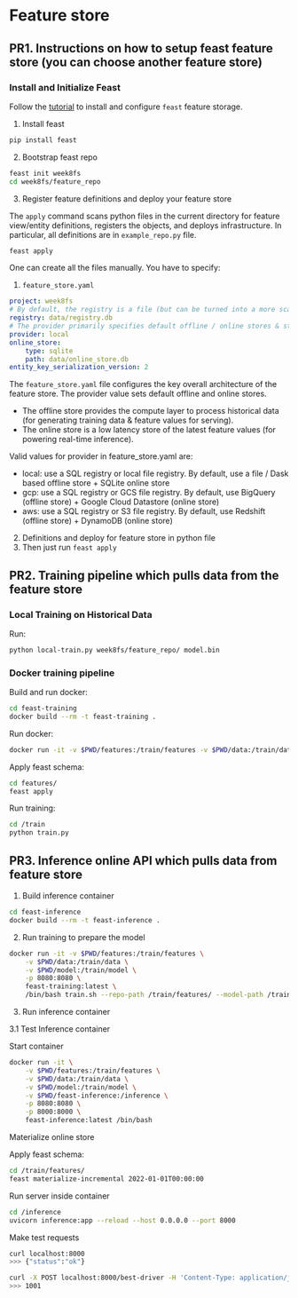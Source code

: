 # Feature store

## PR1. Instructions on how to setup feast feature store (you can choose another feature store)

### Install and Initialize Feast

Follow the [tutorial](https://docs.feast.dev/getting-started/quickstart) to install and configure `feast` feature storage.

1. Install feast

```bash
pip install feast
```

2. Bootstrap feast repo

```bash
feast init week8fs
cd week8fs/feature_repo
```

3. Register feature definitions and deploy your feature store

The `apply` command scans python files in the current directory for feature view/entity definitions, registers the objects, and deploys infrastructure. In particular, all definitions are in `example_repo.py` file.

```bash
feast apply
```

One can create all the files manually. You have to specify:
1. `feature_store.yaml` 

```yaml
project: week8fs
# By default, the registry is a file (but can be turned into a more scalable SQL-backed registry)
registry: data/registry.db
# The provider primarily specifies default offline / online stores & storing the registry in a given cloud
provider: local
online_store:
    type: sqlite
    path: data/online_store.db
entity_key_serialization_version: 2
```

The `feature_store.yaml` file configures the key overall architecture of the feature store.
The provider value sets default offline and online stores.

- The offline store provides the compute layer to process historical data (for generating training data & feature values for serving).
- The online store is a low latency store of the latest feature values (for powering real-time inference).

Valid values for provider in feature_store.yaml are:
- local: use a SQL registry or local file registry. By default, use a file / Dask based offline store + SQLite online store
- gcp: use a SQL registry or GCS file registry. By default, use BigQuery (offline store) + Google Cloud Datastore (online store)
- aws: use a SQL registry or S3 file registry. By default, use Redshift (offline store) + DynamoDB (online store)

2. Definitions and deploy for feature store in python file
3. Then just run `feast apply`


## PR2. Training pipeline which pulls data from the feature store

### Local Training on Historical Data

Run:

```bash
python local-train.py week8fs/feature_repo/ model.bin
```

### Docker training pipeline

Build and run docker:

```bash
cd feast-training
docker build --rm -t feast-training .
```

Run docker:
```bash
docker run -it -v $PWD/features:/train/features -v $PWD/data:/train/data -p 8080:8080 feast-training:latest /bin/bash
```

Apply feast schema:
```bash
cd features/
feast apply
```

Run training:
```bash
cd /train
python train.py
```

## PR3. Inference online API which pulls data from feature store

1. Build inference container

```bash
cd feast-inference
docker build --rm -t feast-inference .
```

2. Run training to prepare the model

```bash
docker run -it -v $PWD/features:/train/features \
    -v $PWD/data:/train/data \
    -v $PWD/model:/train/model \
    -p 8080:8080 \
    feast-training:latest \
    /bin/bash train.sh --repo-path /train/features/ --model-path /train/model/model.bin
```

3. Run inference container

3.1 Test Inference container

Start container

```bash
docker run -it \
    -v $PWD/features:/train/features \
    -v $PWD/data:/train/data \
    -v $PWD/model:/train/model \
    -v $PWD/feast-inference:/inference \
    -p 8080:8080 \
    -p 8000:8000 \
    feast-inference:latest /bin/bash
```

Materialize online store

Apply feast schema:
```bash
cd /train/features/
feast materialize-incremental 2022-01-01T00:00:00
```

Run server inside container

```bash
cd /inference
uvicorn inference:app --reload --host 0.0.0.0 --port 8000
```

Make test requests

```bash
curl localhost:8000
>>> {"status":"ok"}

curl -X POST localhost:8000/best-driver -H 'Content-Type: application/json' -d '{"driver_ids": [1001, 1002, 1003, 1004]}'
>>> 1001
```
